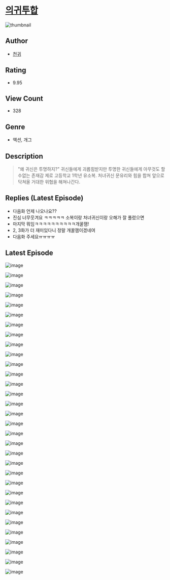 # [의귀투합](https://comic.naver.com/challenge/list?titleId=810174)
![thumbnail](https://image-comic.pstatic.net/user_contents_data/challenge_comic/2023/05/24/270594/upload_3558232070360216163_480x623.jpeg)

## Author
- [천귀](https://comic.naver.com/artistTitle?id=270594)

## Rating
- 9.95

## View Count
- 328

## Genre
- 액션, 개그

## Description
> "왜 귀신은 투명하지?" 귀신들에게 괴롭힘받지만 투명한 귀신들에게 아무것도 할 수없는 존재감 제로 고등학교 1학년 유소복. 처녀귀신 문유리와 힘을 합쳐 앞으로 닥쳐올 거대한 위협을 해쳐나간다.

## Replies (Latest Episode)
- 다음화 언제 나오나요??
- 진심 너무웃겨요 ㅋㅋㅋㅋㅋ 소복이랑 처녀귀신이랑 오해가 잘 풀렸으면
- 마지막 뭐임ㅋㅋㅋㅋㅋㅋㅋㅋㅋㅋ개꿀잼!
- 2, 3화가 더 재미있다니 정말 개꿀잼이겠네여
- 다음화 주세요ㅠㅠㅠㅠ

## Latest Episode
![image](https://image-comic.pstatic.net/user_contents_data/challenge_comic/2023/05/23/270594/upload_7003998342454063924.jpeg)

![image](https://image-comic.pstatic.net/user_contents_data/challenge_comic/2023/05/23/270594/upload_7017232953461059684.jpeg)

![image](https://image-comic.pstatic.net/user_contents_data/challenge_comic/2023/05/23/270594/upload_3616730492070539573.jpeg)

![image](https://image-comic.pstatic.net/user_contents_data/challenge_comic/2023/05/23/270594/upload_3905808573685511988.jpeg)

![image](https://image-comic.pstatic.net/user_contents_data/challenge_comic/2023/05/23/270594/upload_3990525059946328932.jpeg)

![image](https://image-comic.pstatic.net/user_contents_data/challenge_comic/2023/05/23/270594/upload_3774410346508466230.jpeg)

![image](https://image-comic.pstatic.net/user_contents_data/challenge_comic/2023/05/23/270594/upload_7377521134862021988.jpeg)

![image](https://image-comic.pstatic.net/user_contents_data/challenge_comic/2023/05/23/270594/upload_7075548856194380343.jpeg)

![image](https://image-comic.pstatic.net/user_contents_data/challenge_comic/2023/05/23/270594/upload_3977018453656757859.jpeg)

![image](https://image-comic.pstatic.net/user_contents_data/challenge_comic/2023/05/23/270594/upload_7306638927260430437.jpeg)

![image](https://image-comic.pstatic.net/user_contents_data/challenge_comic/2023/05/23/270594/upload_3486455951248470833.jpeg)

![image](https://image-comic.pstatic.net/user_contents_data/challenge_comic/2023/05/23/270594/upload_3990527246805842225.jpeg)

![image](https://image-comic.pstatic.net/user_contents_data/challenge_comic/2023/05/23/270594/upload_3486408870591737905.jpeg)

![image](https://image-comic.pstatic.net/user_contents_data/challenge_comic/2023/05/23/270594/upload_3617854385355306289.jpeg)

![image](https://image-comic.pstatic.net/user_contents_data/challenge_comic/2023/05/23/270594/upload_3486179961753186868.jpeg)

![image](https://image-comic.pstatic.net/user_contents_data/challenge_comic/2023/05/23/270594/upload_7377798001302189107.jpeg)

![image](https://image-comic.pstatic.net/user_contents_data/challenge_comic/2023/05/23/270594/upload_7017793910482625126.jpeg)

![image](https://image-comic.pstatic.net/user_contents_data/challenge_comic/2023/05/23/270594/upload_7365417512402827107.jpeg)

![image](https://image-comic.pstatic.net/user_contents_data/challenge_comic/2023/05/23/270594/upload_7377569336438306872.jpeg)

![image](https://image-comic.pstatic.net/user_contents_data/challenge_comic/2023/05/23/270594/upload_3690760802423486054.jpeg)

![image](https://image-comic.pstatic.net/user_contents_data/challenge_comic/2023/05/23/270594/upload_7017227472998852148.jpeg)

![image](https://image-comic.pstatic.net/user_contents_data/challenge_comic/2023/05/23/270594/upload_4123108377497842740.jpeg)

![image](https://image-comic.pstatic.net/user_contents_data/challenge_comic/2023/05/23/270594/upload_3546697283606296678.jpeg)

![image](https://image-comic.pstatic.net/user_contents_data/challenge_comic/2023/05/23/270594/upload_7018126878576882274.jpeg)

![image](https://image-comic.pstatic.net/user_contents_data/challenge_comic/2023/05/23/270594/upload_3775477946482123877.jpeg)

![image](https://image-comic.pstatic.net/user_contents_data/challenge_comic/2023/05/23/270594/upload_4121415305701766243.jpeg)

![image](https://image-comic.pstatic.net/user_contents_data/challenge_comic/2023/05/23/270594/upload_3761687884612579681.jpeg)

![image](https://image-comic.pstatic.net/user_contents_data/challenge_comic/2023/05/23/270594/upload_7233684122473096499.jpeg)

![image](https://image-comic.pstatic.net/user_contents_data/challenge_comic/2023/05/23/270594/upload_4063485126148895024.jpeg)

![image](https://image-comic.pstatic.net/user_contents_data/challenge_comic/2023/05/23/270594/upload_7162471847436826466.jpeg)

![image](https://image-comic.pstatic.net/user_contents_data/challenge_comic/2023/05/23/270594/upload_7089570935798247728.jpeg)

![image](https://image-comic.pstatic.net/user_contents_data/challenge_comic/2023/05/23/270594/upload_3702577039206016050.jpeg)
